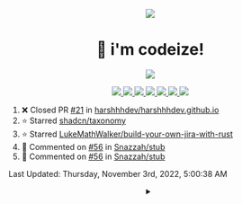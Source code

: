 <p align="center">
    <img src="https://avatars.githubusercontent.com/u/63158950?s=400&u=dd76c829ae30921e131dcbe7c830dc368e2d6e8a&v=4" />
</p>

<h1 align="center">
    👋 i'm codeize!
</h1>

<p align="center">
  <a href="https://skillicons.dev">
    <img align="center" src="https://skillicons.dev/icons?i=discord,bots,ts,nodejs,mongodb,react" />
  </a>
</p>

<p align="center">
  <a href="https://discord.com/users/668423998777982997">
    <img src="https://nocache.advaith.workers.dev?url=https://img.shields.io/endpoint?url=https://dev.discordprofiles.me/api/badge/status/668423998777982997?simple=true" />
    <img src="https://nocache.advaith.workers.dev?url=https://img.shields.io/endpoint?url=https://dev.discordprofiles.me/api/badge/vscode/668423998777982997" />
    <img src="https://nocache.advaith.workers.dev?url=https://img.shields.io/endpoint?url=https://dev.discordprofiles.me/api/badge/playing/668423998777982997" />
    <img src="https://nocache.advaith.workers.dev?url=https://img.shields.io/endpoint?url=https://dev.discordprofiles.me/api/badge/spotify/668423998777982997" />
    <img src="https://komarev.com/ghpvc/?username=codeize" />
    <img src="https://hits.link/hits?url=https%3A%2F%2Fgithub.com%2FCodeize" />
    <a href="https://discord.gg/ZsJnSxHdgD"><img src="https://invidget.switchblade.xyz/ZsJnSxHdgD" /></a>
  </a>
</p>

<!--RECENT_ACTIVITY:start-->
1. ❌ Closed PR [#21](https://github.com/harshhhdev/harshhhdev.github.io/pull/21) in [harshhhdev/harshhhdev.github.io](https://github.com/harshhhdev/harshhhdev.github.io)
2. ⭐ Starred [shadcn/taxonomy](https://github.com/shadcn/taxonomy)
3. ⭐ Starred [LukeMathWalker/build-your-own-jira-with-rust](https://github.com/LukeMathWalker/build-your-own-jira-with-rust)
4. 💬 Commented on [#56](https://github.com/Snazzah/stub/issues/56#issuecomment-1288467326) in [Snazzah/stub](https://github.com/Snazzah/stub)
5. 💬 Commented on [#56](https://github.com/Snazzah/stub/issues/56#issuecomment-1288175968) in [Snazzah/stub](https://github.com/Snazzah/stub)
<!--RECENT_ACTIVITY:end-->

<!--RECENT_ACTIVITY:last_update-->
Last Updated: Thursday, November 3rd, 2022, 5:00:38 AM
<!--RECENT_ACTIVITY:last_update_end-->

<details align="center">
  <summary></summary>
  <a href="https://spotify-github-profile.vercel.app/api/view?uid=av3h9dhe0rlwk1wi7e5f9mwhg&redirect=true">
    <img alt="spotify github profile" src="https://spotify-github-profile.vercel.app/api/view?uid=av3h9dhe0rlwk1wi7e5f9mwhg&cover_image=true&theme=compact">
  </a>
</details>
